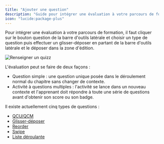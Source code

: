 ```yaml
---
title: "Ajouter une question"
description: "Guide pour intégrer une évaluation à votre parcours de formation."
icon: "lucide:package-plus"
---
```


Pour intégrer une évaluation à votre parcours de formation, il faut cliquer sur le bouton question de la barre
d'outils latérale et choisir un type de question puis effectuer un glisser-déposer en partant de la barre
d'outils latérale et le déposer dans la zone d'édition.

![Renseigner un quizz](/images/questions/question.png)

L'évaluation peut se faire de deux façons :

- Question simple : une question unique posée dans le déroulement normal du chapitre sans changer de contexte.
- Activité à questions multiples : l'activité se lance dans un nouveau contexte et l'apprenant doit répondre à toute
  une série de questions avant d'obtenir son score ou son badge.


Il existe actuellement cinq types de questions :

- [QCU/QCM](./question/choice.md)
- [Glisser-déposer](./question/drag-and-drop.md)
- [Reorder](./question/reorder.md)
- [Swipe](./question/swipe.md)
- [Liste déroulante](./question/dropdown.md)

